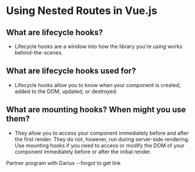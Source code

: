 # Using Nested Routes in Vue.js

## What are lifecycle hooks?

* Lifecycle hooks are a window into how the library you're using works behind-the-scenes. 

## What are lifecycle hooks used for?

* Lifecycle hooks allow you to know when your component is created, added to the DOM, updated, or destroyed.

## What are mounting hooks? When might you use them?

* They allow you to access your component immediately before and after the first render. They do not, however, run during server-side rendering. Use mounting hooks if you need to access or modify the DOM of your component immediately before or after the initial render.

Partner program with Darius --forgot to get link